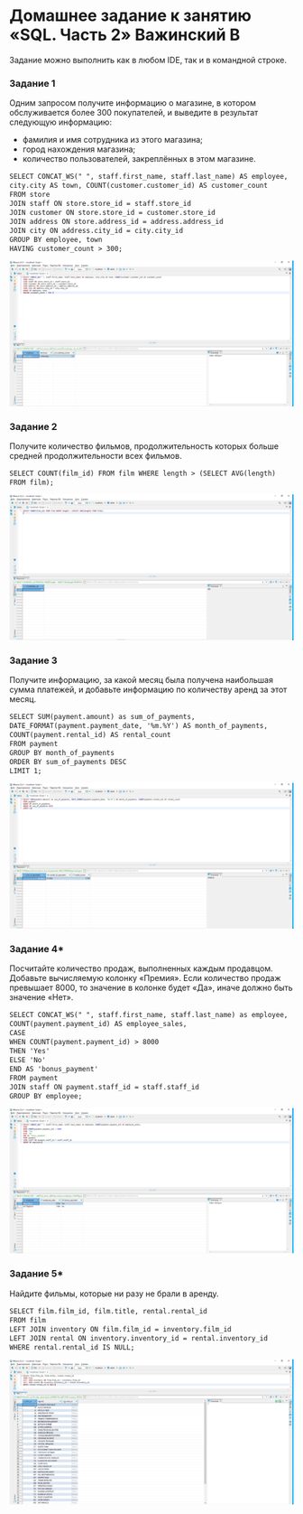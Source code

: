 # Домашнее задание к занятию «SQL. Часть 2» Важинский В

Задание можно выполнить как в любом IDE, так и в командной строке.

### Задание 1

Одним запросом получите информацию о магазине, в котором обслуживается более 300 покупателей, и выведите в результат следующую информацию: 
- фамилия и имя сотрудника из этого магазина;
- город нахождения магазина;
- количество пользователей, закреплённых в этом магазине.

```sql2
SELECT CONCAT_WS(" ", staff.first_name, staff.last_name) AS employee, city.city AS town, COUNT(customer.customer_id) AS customer_count
FROM store
JOIN staff ON store.store_id = staff.store_id
JOIN customer ON store.store_id = customer.store_id
JOIN address ON store.address_id = address.address_id
JOIN city ON address.city_id = city.city_id
GROUP BY employee, town
HAVING customer_count > 300; 
```
![sql2](./img/db5.png)

### Задание 2

Получите количество фильмов, продолжительность которых больше средней продолжительности всех фильмов.

```sql2
SELECT COUNT(film_id) FROM film WHERE length > (SELECT AVG(length) FROM film);
```
![sql2](./img/db6.png)

### Задание 3

Получите информацию, за какой месяц была получена наибольшая сумма платежей, и добавьте информацию по количеству аренд за этот месяц.

```sql2
SELECT SUM(payment.amount) as sum_of_payments, DATE_FORMAT(payment.payment_date, '%m.%Y') AS month_of_payments, COUNT(payment.rental_id) AS rental_count
FROM payment
GROUP BY month_of_payments
ORDER BY sum_of_payments DESC
LIMIT 1;
```
![sql2](./img/db7.png)

### Задание 4*

Посчитайте количество продаж, выполненных каждым продавцом. Добавьте вычисляемую колонку «Премия». Если количество продаж превышает 8000, то значение в колонке будет «Да», иначе должно быть значение «Нет».

```sql2
SELECT CONCAT_WS(" ", staff.first_name, staff.last_name) as employee, COUNT(payment.payment_id) AS employee_sales, 
CASE
WHEN COUNT(payment.payment_id) > 8000 
THEN 'Yes'
ELSE 'No'
END AS 'bonus_payment'
FROM payment
JOIN staff ON payment.staff_id = staff.staff_id
GROUP BY employee;
```
![sql2](./img/db8.png)

### Задание 5*

Найдите фильмы, которые ни разу не брали в аренду.

```sql2
SELECT film.film_id, film.title, rental.rental_id
FROM film
LEFT JOIN inventory ON film.film_id = inventory.film_id
LEFT JOIN rental ON inventory.inventory_id = rental.inventory_id
WHERE rental.rental_id IS NULL;
```
![sql2](./img/db9.png)
